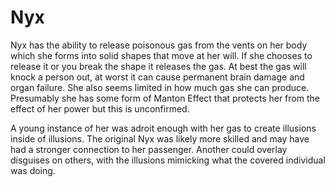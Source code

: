 # Nyx
Nyx has the ability to release poisonous gas from the vents on her body which she forms into solid shapes that move at her will. If she chooses to release it or you break the shape it releases the gas. At best the gas will knock a person out, at worst it can cause permanent brain damage and organ failure. She also seems limited in how much gas she can produce. Presumably she has some form of Manton Effect that protects her from the effect of her power but this is unconfirmed.

A young instance of her was adroit enough with her gas to create illusions inside of illusions. The original Nyx was likely more skilled and may have had a stronger connection to her passenger. Another could overlay disguises on others, with the illusions mimicking what the covered individual was doing.
